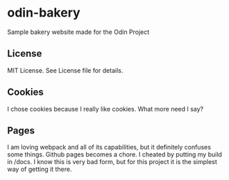 # odin-bakery
Sample bakery website made for the Odin Project

## License
MIT License. See License file for details.

## Cookies
I chose cookies because I really like cookies. What more need I say?

## Pages
I am loving webpack and all of its capabilities, but it definitely confuses some things. Github pages becomes a chore. I cheated by putting my build in /docs. I know this is very bad form, but for this project it is the simplest way of getting it there.
